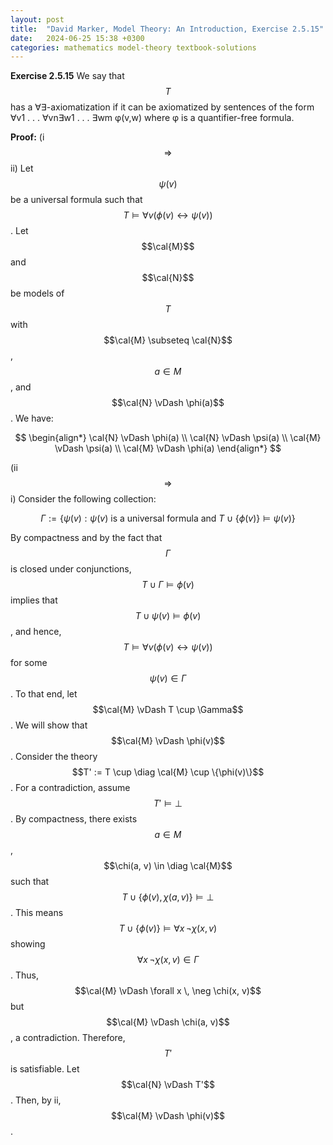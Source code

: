 ```yaml
---
layout: post
title:  "David Marker, Model Theory: An Introduction, Exercise 2.5.15"
date:   2024-06-25 15:38 +0300
categories: mathematics model-theory textbook-solutions
---
```


**Exercise 2.5.15** We say that $$T$$ has a ∀∃-axiomatization if it can be axiomatized by sentences of the form ∀v1 . . . ∀vn∃w1 . . . ∃wm φ(v,w) where φ is a quantifier-free formula.

**Proof:** (i $$\Rightarrow$$ ii) Let $$\psi(v)$$ be a universal formula such that $$T \vDash \forall v ( \phi(v) \leftrightarrow \psi(v) )$$. Let $$\cal{M}$$ and $$\cal{N}$$ be models of $$T$$ with $$\cal{M} \subseteq \cal{N}$$, $$a \in M$$, and $$\cal{N} \vDash \phi(a)$$. We have:

$$
\begin{align*}
\cal{N} \vDash \phi(a) \\
\cal{N} \vDash \psi(a) \\
\cal{M} \vDash \psi(a) \\
\cal{M} \vDash \phi(a)
\end{align*}
$$

(ii $$\Rightarrow$$ i) Consider the following collection: 

$$
\Gamma := \{\psi(v) : \psi(v) \text{ is a universal formula} \text{ and } T \cup \{\phi(v)\} \vDash \psi(v) \}
$$

By compactness and by the fact that $$\Gamma$$ is closed under conjunctions, $$T \cup \Gamma \vDash \phi(v)$$ implies that $$T \cup {\psi(v)} \vDash \phi(v)$$, and hence, $$T \vDash \forall v (\phi(v) \leftrightarrow \psi(v))$$ for some $$\psi(v) \in \Gamma$$. To that end, let $$\cal{M} \vDash T \cup \Gamma$$. We will show that $$\cal{M} \vDash \phi(v)$$. Consider the theory $$T' := T \cup \diag \cal{M} \cup \{\phi(v)\}$$. For a contradiction, assume $$T' \vDash \bot$$. By compactness, there exists $$a \in M$$, $$\chi(a, v) \in \diag \cal{M}$$ such that $$T \cup \{\phi(v), \chi(a, v)\} \vDash \bot$$. This means $$T \cup \{\phi(v)\} \vDash \forall x \, \neg \chi(x, v)$$ showing $$\forall x \, \neg \chi(x, v) \in \Gamma$$. Thus, $$\cal{M} \vDash \forall x \, \neg \chi(x, v)$$ but $$\cal{M} \vDash \chi(a, v)$$, a contradiction. Therefore, $$T'$$ is satisfiable. Let $$\cal{N} \vDash T'$$. Then, by ii, $$\cal{M} \vDash \phi(v)$$.  
